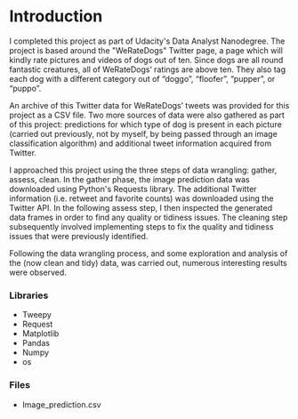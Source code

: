 # Introduction

I completed this project as part of Udacity's Data Analyst Nanodegree. The project is based around the "WeRateDogs" Twitter page, a page which will kindly rate pictures and videos of dogs out of ten. Since dogs are all round fantastic creatures, all of WeRateDogs’ ratings are above ten. They also tag each dog with a different category out of “doggo”, “floofer”, “pupper”, or “puppo”.

An archive of this Twitter data for WeRateDogs’ tweets was provided for this project as a CSV file. Two more sources of data were also gathered as part of this project: predictions for which type of dog is present in each picture (carried out previously, not by myself, by being passed through an image classification algorithm) and additional tweet information acquired from Twitter.

I approached this project using the three steps of data wrangling: gather, assess, clean. In the gather phase, the image prediction data was downloaded using Python's Requests library. The additional Twitter information (i.e. retweet and favorite counts) was downloaded using the Twitter API. In the following assess step, I then inspected the generated data frames in order to find any quality or tidiness issues. The cleaning step subsequently involved implementing steps to fix the quality and tidiness issues that were previously identified.

Following the data wrangling process, and some exploration and analysis of the (now clean and tidy) data, was carried out, numerous interesting results were observed.

### Libraries
- Tweepy
- Request 
- Matplotlib
- Pandas
- Numpy
- os

### Files
- Image_prediction.csv 